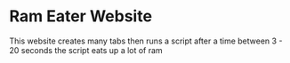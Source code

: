 # Ram Eater Website

This website creates many tabs then runs a script after a time between 3 - 20 seconds the script eats up a lot of ram
